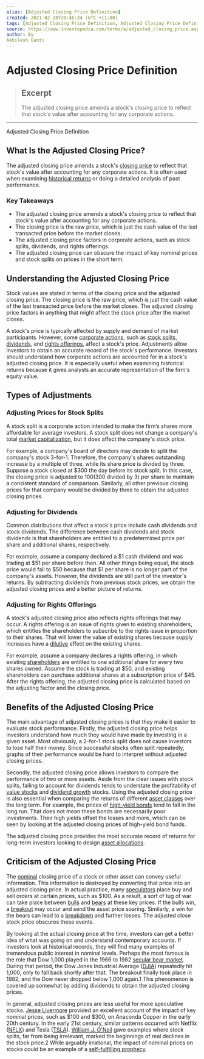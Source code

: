 ```yaml
---
alias: [Adjusted Closing Price Definition]
created: 2021-02-28T20:46:34 (UTC +11:00)
tags: [Adjusted Closing Price Definition, Adjusted Closing Price Definition]
source: https://www.investopedia.com/terms/a/adjusted_closing_price.asp
author: By
Akhilesh Ganti
---
```


# Adjusted Closing Price Definition

> ## Excerpt
> The adjusted closing price amends a stock's closing price to reflect that stock's value after accounting for any corporate actions.

---

Adjusted Closing Price Definition
## What Is the Adjusted Closing Price?

The adjusted closing price amends a stock's [closing price](https://www.investopedia.com/terms/c/closingprice.asp) to reflect that stock's value after accounting for any corporate actions. It is often used when examining [historical returns](https://www.investopedia.com/terms/h/historical-returns.asp) or doing a detailed analysis of past performance.

### Key Takeaways

-   The adjusted closing price amends a stock's closing price to reflect that stock's value after accounting for any corporate actions.
-   The closing price is the raw price, which is just the cash value of the last transacted price before the market closes.
-   The adjusted closing price factors in corporate actions, such as stock splits, dividends, and rights offerings.
-   The adjusted closing price can obscure the impact of key nominal prices and stock splits on prices in the short term.

## Understanding the Adjusted Closing Price

Stock values are stated in terms of the closing price and the adjusted closing price. The closing price is the raw price, which is just the cash value of the last transacted price before the market closes. The adjusted closing price factors in anything that might affect the stock price after the market closes.

A stock's price is typically affected by supply and demand of market participants. However, some [corporate actions](https://www.investopedia.com/terms/c/corporateaction.asp), such as [stock splits](https://www.investopedia.com/terms/s/stocksplit.asp), [dividends](https://www.investopedia.com/terms/d/dividend.asp), and [rights offerings](https://www.investopedia.com/terms/r/rightsoffering.asp), affect a stock's price. Adjustments allow investors to obtain an accurate record of the stock's performance. Investors should understand how corporate actions are accounted for in a stock's adjusted closing price. It is especially useful when examining historical returns because it gives analysts an accurate representation of the firm's equity value.

## Types of Adjustments

### Adjusting Prices for Stock Splits

A stock split is a corporate action intended to make the firm’s shares more affordable for average investors. A stock split does not change a company's total [market capitalization](https://www.investopedia.com/investing/market-capitalization-defined/), but it does affect the company's stock price.

For example, a company's board of directors may decide to split the company's stock 3-for-1. Therefore, the company's shares outstanding increase by a multiple of three, while its share price is divided by three. Suppose a stock closed at $300 the day before its stock split. In this case, the closing price is adjusted to $100 ($300 divided by 3) per share to maintain a consistent standard of comparison. Similarly, all other previous closing prices for that company would be divided by three to obtain the adjusted closing prices.

### Adjusting for Dividends

Common distributions that affect a stock's price include cash dividends and stock dividends. The difference between cash dividends and stock dividends is that shareholders are entitled to a predetermined price per share and additional shares, respectively.

For example, assume a company declared a $1 cash dividend and was trading at $51 per share before then. All other things being equal, the stock price would fall to $50 because that $1 per share is no longer part of the company's assets. However, the dividends are still part of the investor's returns. By subtracting dividends from previous stock prices, we obtain the adjusted closing prices and a better picture of returns.

### Adjusting for Rights Offerings

A stock's adjusted closing price also reflects rights offerings that may occur. A rights offering is an issue of rights given to existing shareholders, which entitles the shareholders to subscribe to the rights issue in proportion to their shares. That will lower the value of existing shares because supply increases have a [dilutive](https://www.investopedia.com/terms/d/dilution.asp) effect on the existing shares.

For example, assume a company declares a rights offering, in which existing [shareholders](https://www.investopedia.com/terms/s/shareholder.asp) are entitled to one additional share for every two shares owned. Assume the stock is trading at $50, and existing shareholders can purchase additional shares at a subscription price of $45. After the rights offering, the adjusted closing price is calculated based on the adjusting factor and the closing price.

## Benefits of the Adjusted Closing Price

The main advantage of adjusted closing prices is that they make it easier to evaluate stock performance. Firstly, the adjusted closing price helps investors understand how much they would have made by investing in a given asset. Most obviously, a 2-for-1 stock split does not cause investors to lose half their money. Since successful stocks often split repeatedly, graphs of their performance would be hard to interpret without adjusted closing prices.

Secondly, the adjusted closing price allows investors to compare the performance of two or more assets. Aside from the clear issues with stock splits, failing to account for dividends tends to understate the profitability of [value stocks](https://www.investopedia.com/terms/v/valuestock.asp) and [dividend growth](https://www.investopedia.com/articles/basics/04/072304.asp) stocks. Using the adjusted closing price is also essential when comparing the returns of different [asset classes](https://www.investopedia.com/terms/a/assetclasses.asp) over the long term. For example, the prices of [high-yield bonds](https://www.investopedia.com/terms/h/high_yield_bond.asp) tend to fall in the long run. That does not mean these bonds are necessarily poor investments. Their high yields offset the losses and more, which can be seen by looking at the adjusted closing prices of high-yield bond funds.

The adjusted closing price provides the most accurate record of returns for long-term investors looking to design [asset allocations](https://www.investopedia.com/terms/a/assetallocation.asp).

## Criticism of the Adjusted Closing Price

The [nominal](https://www.investopedia.com/terms/n/nominal.asp) closing price of a stock or other asset can convey useful information. This information is destroyed by converting that price into an adjusted closing price. In actual practice, many [speculators](https://www.investopedia.com/terms/s/speculator.asp) place buy and sell orders at certain prices, such as $100. As a result, a sort of tug of war can take place between [bulls](https://www.investopedia.com/terms/b/bull.asp) and [bears](https://www.investopedia.com/terms/b/bear.asp) at these key prices. If the bulls win, a [breakout](https://www.investopedia.com/terms/b/breakout.asp) may occur and send the asset price soaring. Similarly, a win for the bears can lead to a [breakdown](https://www.investopedia.com/terms/b/breakdown.asp) and further losses. The adjusted close stock price obscures these events.

By looking at the actual closing price at the time, investors can get a better idea of what was going on and understand contemporary accounts. If investors look at historical records, they will find many examples of tremendous public interest in nominal levels. Perhaps the most famous is the role that Dow 1,000 played in the 1966 to 1982 [secular bear market](https://www.investopedia.com/terms/s/secularmarket.asp). During that period, the Dow Jones Industrial Average ([DJIA](https://www.investopedia.com/terms/d/djia.asp)) repeatedly hit 1,000, only to fall back shortly after that. The breakout finally took place in 1982, and the Dow never dropped below 1,000 again.1 This phenomenon is covered up somewhat by adding dividends to obtain the adjusted closing prices.

In general, adjusted closing prices are less useful for more speculative stocks. [Jesse Livermore](https://www.investopedia.com/articles/trading/09/legendary-trader-jesse-livermore.asp) provided an excellent account of the impact of key nominal prices, such as $100 and $300, on Anaconda Copper in the early 20th century. In the early 21st century, similar patterns occurred with Netflix ([NFLX](https://www.investopedia.com/markets/quote?tvwidgetsymbol=nflx)) and Tesla ([TSLA](https://www.investopedia.com/markets/quote?tvwidgetsymbol=tsla)). [William J. O'Neil](https://www.investopedia.com/terms/w/william-j-oneil.asp) gave examples where stock splits, far from being irrelevant, marked the beginnings of real declines in the stock price.2 While arguably irrational, the impact of nominal prices on stocks could be an example of a [self-fulfilling prophecy](https://www.investopedia.com/ask/answers/05/selffulfillingprophecy.asp).
